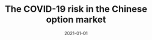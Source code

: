 ---
title: "The COVID-19 risk in the Chinese option market"
collection: publications
permalink: /publication/2021-covid1
date: 2021-01-01
venue: 'International Review of Finance'
paperurl: '/files/pdf/research/covid1.pdf'
link: 'https://doi.org/10.1111/irfi.12365'
citation: 'Li, Jianhui, Xinfeng Ruan, Sebastian A. Gehricke, and Jin E. Zhang, 2021, The COVID-19 risk in the Chinese option market, <i>International Review of Finance</i> 22(2), 346-355, doi:10.1111/irfi.12365'
---